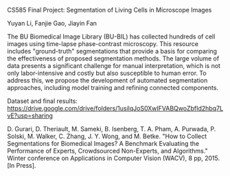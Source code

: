 CS585 Final Project: Segmentation of Living Cells in Microscope Images

Yuyan Li, Fanjie Gao, Jiayin Fan

The BU Biomedical Image Library (BU-BIL) has collected hundreds of cell images using time-lapse phase-contrast microscopy. This resource includes "ground-truth" segmentations that provide a basis for comparing the effectiveness of proposed segmentation methods. The large volume of data presents a significant challenge for manual interpretation, which is not only labor-intensive and costly but also susceptible to human error. To address this, we propose the development of automated segmentation approaches, including model training and refining connected components.

Dataset and final results:  
https://drive.google.com/drive/folders/1usilqJoS0XwIFVABQwoZbfId2hbq7LvE?usp=sharing

D. Gurari, D. Theriault, M. Sameki, B. Isenberg, T. A. Pham, A. Purwada, P. Solski, M. Walker, C. Zhang, J. Y. Wong, and M. Betke. "How to Collect Segmentations for Biomedical Images? A Benchmark Evaluating the Performance of Experts, Crowdsourced Non-Experts, and Algorithms." Winter conference on Applications in Computer Vision (WACV), 8 pp, 2015. [In Press].
